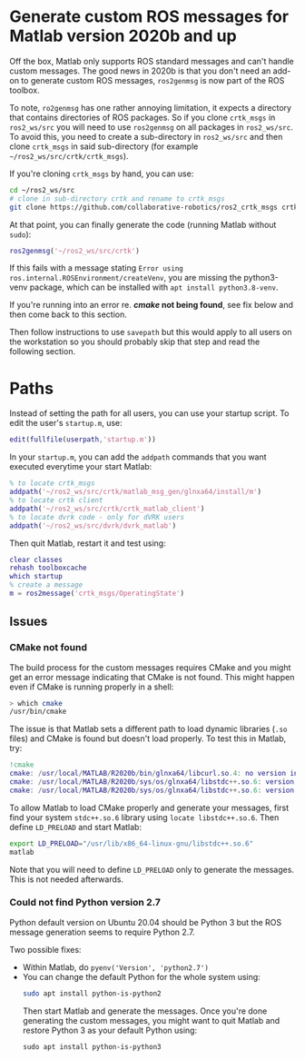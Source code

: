 # Generate custom ROS messages for Matlab version 2020b and up 

Off the box, Matlab only supports ROS standard messages and can't handle custom messages.  The good news in 2020b is that you don't need an add-on to generate custom ROS messages, `ros2genmsg` is now part of the ROS toolbox.

To note, `ro2genmsg` has one rather annoying limitation, it expects a directory that contains directories of ROS packages. So if you clone `crtk_msgs` in `ros2_ws/src` you will need to use `ros2genmsg` on all packages in `ros2_ws/src`.  To avoid this, you need to create a sub-directory in `ros2_ws/src` and then clone `crtk_msgs` in said sub-directory (for example `~/ros2_ws/src/crtk/crtk_msgs`).

If you're cloning `crtk_msgs` by hand, you can use:
```sh
cd ~/ros2_ws/src
# clone in sub-directory crtk and rename to crtk_msgs
git clone https://github.com/collaborative-robotics/ros2_crtk_msgs crtk/crtk_msgs
```

At that point, you can finally generate the code (running Matlab without `sudo`):
```matlab
ros2genmsg('~/ros2_ws/src/crtk')
```

If this fails with a message stating `Error using ros.internal.ROSEnvironment/createVenv`, you are missing the python3-venv package, which can be installed with `apt install python3.8-venv`.

If you're running into an error re. **_cmake_ not being found**, see fix below and then come back to this section.

Then follow instructions to use `savepath` but this would apply to all users on the workstation so you should probably skip that step and read the following section.

# Paths

Instead of setting the path for all users, you can use your startup script.  To edit the user's `startup.m`, use:
```matlab
edit(fullfile(userpath,'startup.m'))
```
In your `startup.m`, you can add the `addpath` commands that you want executed everytime your start Matlab:
```matlab
% to locate crtk_msgs
addpath('~/ros2_ws/src/crtk/matlab_msg_gen/glnxa64/install/m')
% to locate crtk client
addpath('~/ros2_ws/src/crtk/crtk_matlab_client')
% to locate dvrk code - only for dVRK users
addpath('~/ros2_ws/src/dvrk/dvrk_matlab')
```

Then quit Matlab, restart it and test using:
```matlab
clear classes
rehash toolboxcache
which startup
% create a message
m = ros2message('crtk_msgs/OperatingState')
```

## Issues

### CMake not found

The build process for the custom messages requires CMake and you might get an error message indicating that CMake is not found.  This might happen even if CMake is running properly in a shell:
```sh
> which cmake
/usr/bin/cmake
```

The issue is that Matlab sets a different path to load dynamic libraries (`.so` files) and CMake is found but doesn't load properly.  To test this in Matlab, try:
```matlab
!cmake
cmake: /usr/local/MATLAB/R2020b/bin/glnxa64/libcurl.so.4: no version information available (required by cmake)
cmake: /usr/local/MATLAB/R2020b/sys/os/glnxa64/libstdc++.so.6: version `GLIBCXX_3.4.26' not found (required by cmake)
cmake: /usr/local/MATLAB/R2020b/sys/os/glnxa64/libstdc++.so.6: version `GLIBCXX_3.4.26' not found (required by /usr/lib/x86_64-linux-gnu/libjsoncpp.so.1)
```

To allow Matlab to load CMake properly and generate your messages, first find your system `stdc++.so.6` library using `locate libstdc++.so.6`.  Then define `LD_PRELOAD` and start Matlab:
```sh
export LD_PRELOAD="/usr/lib/x86_64-linux-gnu/libstdc++.so.6"
matlab
```

Note that you will need to define `LD_PRELOAD` only to generate the messages.  This is not needed afterwards.

### Could not find Python version 2.7

Python default version on Ubuntu 20.04 should be Python 3 but the ROS message generation seems to require Python 2.7.

Two possible fixes:
* Within Matlab, do `pyenv('Version', 'python2.7')`
* You can change the default Python for the whole system using:
  ```sh
  sudo apt install python-is-python2
  ```
  Then start Matlab and generate the messages.  Once you're done generating the custom messages, you might want to quit Matlab and restore Python 3 as your default Python using:
  ```
  sudo apt install python-is-python3
  ```
